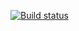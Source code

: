 [![Build status](https://ci.appveyor.com/api/projects/status/i4j2rvd9cgib5tu4?svg=true)](https://ci.appveyor.com/project/molottva/postmanecho)
